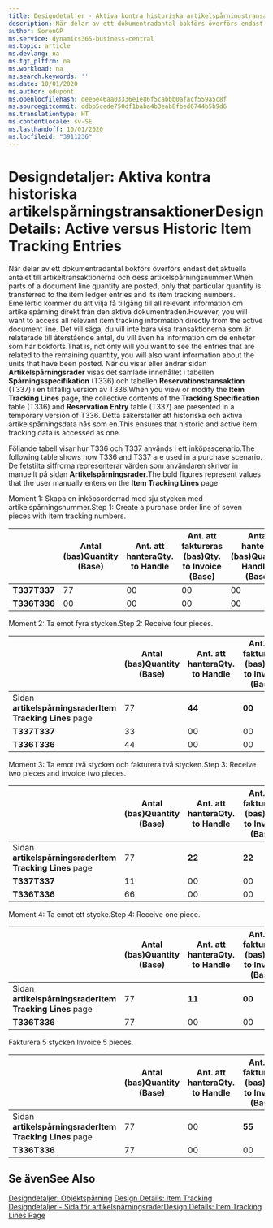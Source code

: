 ```yaml
---
title: Designdetaljer - Aktiva kontra historiska artikelspårningstransaktioner | Microsoft Docs
description: När delar av ett dokumentradantal bokförs överförs endast det aktuella antalet till artikeltransaktionerna och dess artikelspårningsnummer. Emellertid kommer du att vilja få tillgång till all relevant information om artikelspårning direkt från den aktiva dokumentraden. Det vill säga, du vill inte bara visa transaktionerna som är relaterade till återstående antal, du vill även ha information om de enheter som har bokförts. När du visar eller ändrar sidan **Artikelspårningsrader** visas det samlade innehållet i tabellen **Spårningsspecifikation** (T336) och tabellen **Reservationstransaktion** (T337) i en tillfällig version av T336. Detta säkerställer att historiska och aktiva artikelspårningsdata nås som en.
author: SorenGP
ms.service: dynamics365-business-central
ms.topic: article
ms.devlang: na
ms.tgt_pltfrm: na
ms.workload: na
ms.search.keywords: ''
ms.date: 10/01/2020
ms.author: edupont
ms.openlocfilehash: dee6e46aa03336e1e86f5cabbb0afacf559a5c8f
ms.sourcegitcommit: ddbb5cede750df1baba4b3eab8fbed6744b5b9d6
ms.translationtype: HT
ms.contentlocale: sv-SE
ms.lasthandoff: 10/01/2020
ms.locfileid: "3911236"
---
```

# <a name="design-details-active-versus-historic-item-tracking-entries"></a><span data-ttu-id="65211-107">Designdetaljer: Aktiva kontra historiska artikelspårningstransaktioner</span><span class="sxs-lookup"><span data-stu-id="65211-107">Design Details: Active versus Historic Item Tracking Entries</span></span>
<span data-ttu-id="65211-108">När delar av ett dokumentradantal bokförs överförs endast det aktuella antalet till artikeltransaktionerna och dess artikelspårningsnummer.</span><span class="sxs-lookup"><span data-stu-id="65211-108">When parts of a document line quantity are posted, only that particular quantity is transferred to the item ledger entries and its item tracking numbers.</span></span> <span data-ttu-id="65211-109">Emellertid kommer du att vilja få tillgång till all relevant information om artikelspårning direkt från den aktiva dokumentraden.</span><span class="sxs-lookup"><span data-stu-id="65211-109">However, you will want to access all relevant item tracking information directly from the active document line.</span></span> <span data-ttu-id="65211-110">Det vill säga, du vill inte bara visa transaktionerna som är relaterade till återstående antal, du vill även ha information om de enheter som har bokförts.</span><span class="sxs-lookup"><span data-stu-id="65211-110">That is, not only will you want to see the entries that are related to the remaining quantity, you will also want information about the units that have been posted.</span></span> <span data-ttu-id="65211-111">När du visar eller ändrar sidan **Artikelspårningsrader** visas det samlade innehållet i tabellen **Spårningsspecifikation** (T336) och tabellen **Reservationstransaktion** (T337) i en tillfällig version av T336.</span><span class="sxs-lookup"><span data-stu-id="65211-111">When you view or modify the **Item Tracking Lines** page, the collective contents of the **Tracking Specification** table (T336) and **Reservation Entry** table (T337) are presented in a temporary version of T336.</span></span> <span data-ttu-id="65211-112">Detta säkerställer att historiska och aktiva artikelspårningsdata nås som en.</span><span class="sxs-lookup"><span data-stu-id="65211-112">This ensures that historic and active item tracking data is accessed as one.</span></span>  

 <span data-ttu-id="65211-113">Följande tabell visar hur T336 och T337 används i ett inköpsscenario.</span><span class="sxs-lookup"><span data-stu-id="65211-113">The following table shows how T336 and T337 are used in a purchase scenario.</span></span> <span data-ttu-id="65211-114">De fetstilta siffrorna representerar värden som användaren skriver in manuellt på sidan **Artikelspårningsrader**.</span><span class="sxs-lookup"><span data-stu-id="65211-114">The bold figures represent values that the user manually enters on the **Item Tracking Lines** page.</span></span>  

 <span data-ttu-id="65211-115">Moment 1: Skapa en inköpsorderrad med sju stycken med artikelspårningsnummer.</span><span class="sxs-lookup"><span data-stu-id="65211-115">Step 1: Create a purchase order line of seven pieces with item tracking numbers.</span></span>  

||<span data-ttu-id="65211-116">**Antal (bas)**</span><span class="sxs-lookup"><span data-stu-id="65211-116">**Quantity (Base)**</span></span>|<span data-ttu-id="65211-117">**Ant. att hantera**</span><span class="sxs-lookup"><span data-stu-id="65211-117">**Qty. to Handle**</span></span>|<span data-ttu-id="65211-118">**Ant. att faktureras (bas)**</span><span class="sxs-lookup"><span data-stu-id="65211-118">**Qty. to Invoice (Base)**</span></span>|<span data-ttu-id="65211-119">**Antal hanterat (bas)**</span><span class="sxs-lookup"><span data-stu-id="65211-119">**Quantity Handled (Base)**</span></span>|<span data-ttu-id="65211-120">**Antal fakturerat (bas)**</span><span class="sxs-lookup"><span data-stu-id="65211-120">**Quantity Invoiced (Base)**</span></span>|  
|-|----------------------------------------------|--------------------------------------------|------------------------------------------------------|-------------------------------------------------------|--------------------------------------------------------|  
|<span data-ttu-id="65211-121">**T337**</span><span class="sxs-lookup"><span data-stu-id="65211-121">**T337**</span></span>|<span data-ttu-id="65211-122">7</span><span class="sxs-lookup"><span data-stu-id="65211-122">7</span></span>|<span data-ttu-id="65211-123">0</span><span class="sxs-lookup"><span data-stu-id="65211-123">0</span></span>|<span data-ttu-id="65211-124">0</span><span class="sxs-lookup"><span data-stu-id="65211-124">0</span></span>|<span data-ttu-id="65211-125">0</span><span class="sxs-lookup"><span data-stu-id="65211-125">0</span></span>|<span data-ttu-id="65211-126">0</span><span class="sxs-lookup"><span data-stu-id="65211-126">0</span></span>|  
|<span data-ttu-id="65211-127">**T336**</span><span class="sxs-lookup"><span data-stu-id="65211-127">**T336**</span></span>|<span data-ttu-id="65211-128">0</span><span class="sxs-lookup"><span data-stu-id="65211-128">0</span></span>|<span data-ttu-id="65211-129">0</span><span class="sxs-lookup"><span data-stu-id="65211-129">0</span></span>|<span data-ttu-id="65211-130">0</span><span class="sxs-lookup"><span data-stu-id="65211-130">0</span></span>|<span data-ttu-id="65211-131">0</span><span class="sxs-lookup"><span data-stu-id="65211-131">0</span></span>|<span data-ttu-id="65211-132">0</span><span class="sxs-lookup"><span data-stu-id="65211-132">0</span></span>|  

 <span data-ttu-id="65211-133">Moment 2: Ta emot fyra stycken.</span><span class="sxs-lookup"><span data-stu-id="65211-133">Step 2: Receive four pieces.</span></span>  

||<span data-ttu-id="65211-134">**Antal (bas)**</span><span class="sxs-lookup"><span data-stu-id="65211-134">**Quantity (Base)**</span></span>|<span data-ttu-id="65211-135">**Ant. att hantera**</span><span class="sxs-lookup"><span data-stu-id="65211-135">**Qty. to Handle**</span></span>|<span data-ttu-id="65211-136">**Ant. att faktureras (bas)**</span><span class="sxs-lookup"><span data-stu-id="65211-136">**Qty. to Invoice (Base)**</span></span>|<span data-ttu-id="65211-137">**Antal hanterat (bas)**</span><span class="sxs-lookup"><span data-stu-id="65211-137">**Quantity Handled (Base)**</span></span>|<span data-ttu-id="65211-138">**Antal fakturerat (bas)**</span><span class="sxs-lookup"><span data-stu-id="65211-138">**Quantity Invoiced (Base)**</span></span>|  
|-|----------------------------------------------|--------------------------------------------|------------------------------------------------------|-------------------------------------------------------|--------------------------------------------------------|  
|<span data-ttu-id="65211-139">Sidan **artikelspårningsrader**</span><span class="sxs-lookup"><span data-stu-id="65211-139">**Item Tracking Lines** page</span></span>|<span data-ttu-id="65211-140">7</span><span class="sxs-lookup"><span data-stu-id="65211-140">7</span></span>|<span data-ttu-id="65211-141">**4**</span><span class="sxs-lookup"><span data-stu-id="65211-141">**4**</span></span>|<span data-ttu-id="65211-142">**0**</span><span class="sxs-lookup"><span data-stu-id="65211-142">**0**</span></span>|<span data-ttu-id="65211-143">0</span><span class="sxs-lookup"><span data-stu-id="65211-143">0</span></span>|<span data-ttu-id="65211-144">0</span><span class="sxs-lookup"><span data-stu-id="65211-144">0</span></span>|  
|<span data-ttu-id="65211-145">**T337**</span><span class="sxs-lookup"><span data-stu-id="65211-145">**T337**</span></span>|<span data-ttu-id="65211-146">3</span><span class="sxs-lookup"><span data-stu-id="65211-146">3</span></span>|<span data-ttu-id="65211-147">0</span><span class="sxs-lookup"><span data-stu-id="65211-147">0</span></span>|<span data-ttu-id="65211-148">0</span><span class="sxs-lookup"><span data-stu-id="65211-148">0</span></span>|<span data-ttu-id="65211-149">0</span><span class="sxs-lookup"><span data-stu-id="65211-149">0</span></span>|<span data-ttu-id="65211-150">0</span><span class="sxs-lookup"><span data-stu-id="65211-150">0</span></span>|  
|<span data-ttu-id="65211-151">**T336**</span><span class="sxs-lookup"><span data-stu-id="65211-151">**T336**</span></span>|<span data-ttu-id="65211-152">4</span><span class="sxs-lookup"><span data-stu-id="65211-152">4</span></span>|<span data-ttu-id="65211-153">0</span><span class="sxs-lookup"><span data-stu-id="65211-153">0</span></span>|<span data-ttu-id="65211-154">0</span><span class="sxs-lookup"><span data-stu-id="65211-154">0</span></span>|<span data-ttu-id="65211-155">4</span><span class="sxs-lookup"><span data-stu-id="65211-155">4</span></span>|<span data-ttu-id="65211-156">0</span><span class="sxs-lookup"><span data-stu-id="65211-156">0</span></span>|  

 <span data-ttu-id="65211-157">Moment 3: Ta emot två stycken och fakturera två stycken.</span><span class="sxs-lookup"><span data-stu-id="65211-157">Step 3: Receive two pieces and invoice two pieces.</span></span>  

||<span data-ttu-id="65211-158">**Antal (bas)**</span><span class="sxs-lookup"><span data-stu-id="65211-158">**Quantity (Base)**</span></span>|<span data-ttu-id="65211-159">**Ant. att hantera**</span><span class="sxs-lookup"><span data-stu-id="65211-159">**Qty. to Handle**</span></span>|<span data-ttu-id="65211-160">**Ant. att faktureras (bas)**</span><span class="sxs-lookup"><span data-stu-id="65211-160">**Qty. to Invoice (Base)**</span></span>|<span data-ttu-id="65211-161">**Antal hanterat (bas)**</span><span class="sxs-lookup"><span data-stu-id="65211-161">**Quantity Handled (Base)**</span></span>|<span data-ttu-id="65211-162">**Antal fakturerat (bas)**</span><span class="sxs-lookup"><span data-stu-id="65211-162">**Quantity Invoiced (Base)**</span></span>|  
|-|----------------------------------------------|--------------------------------------------|------------------------------------------------------|-------------------------------------------------------|--------------------------------------------------------|  
|<span data-ttu-id="65211-163">Sidan **artikelspårningsrader**</span><span class="sxs-lookup"><span data-stu-id="65211-163">**Item Tracking Lines** page</span></span>|<span data-ttu-id="65211-164">7</span><span class="sxs-lookup"><span data-stu-id="65211-164">7</span></span>|<span data-ttu-id="65211-165">**2**</span><span class="sxs-lookup"><span data-stu-id="65211-165">**2**</span></span>|<span data-ttu-id="65211-166">**2**</span><span class="sxs-lookup"><span data-stu-id="65211-166">**2**</span></span>|<span data-ttu-id="65211-167">4</span><span class="sxs-lookup"><span data-stu-id="65211-167">4</span></span>|<span data-ttu-id="65211-168">0</span><span class="sxs-lookup"><span data-stu-id="65211-168">0</span></span>|  
|<span data-ttu-id="65211-169">**T337**</span><span class="sxs-lookup"><span data-stu-id="65211-169">**T337**</span></span>|<span data-ttu-id="65211-170">1</span><span class="sxs-lookup"><span data-stu-id="65211-170">1</span></span>|<span data-ttu-id="65211-171">0</span><span class="sxs-lookup"><span data-stu-id="65211-171">0</span></span>|<span data-ttu-id="65211-172">0</span><span class="sxs-lookup"><span data-stu-id="65211-172">0</span></span>|<span data-ttu-id="65211-173">0</span><span class="sxs-lookup"><span data-stu-id="65211-173">0</span></span>|<span data-ttu-id="65211-174">0</span><span class="sxs-lookup"><span data-stu-id="65211-174">0</span></span>|  
|<span data-ttu-id="65211-175">**T336**</span><span class="sxs-lookup"><span data-stu-id="65211-175">**T336**</span></span>|<span data-ttu-id="65211-176">6</span><span class="sxs-lookup"><span data-stu-id="65211-176">6</span></span>|<span data-ttu-id="65211-177">0</span><span class="sxs-lookup"><span data-stu-id="65211-177">0</span></span>|<span data-ttu-id="65211-178">0</span><span class="sxs-lookup"><span data-stu-id="65211-178">0</span></span>|<span data-ttu-id="65211-179">6</span><span class="sxs-lookup"><span data-stu-id="65211-179">6</span></span>|<span data-ttu-id="65211-180">2</span><span class="sxs-lookup"><span data-stu-id="65211-180">2</span></span>|  

 <span data-ttu-id="65211-181">Moment 4: Ta emot ett stycke.</span><span class="sxs-lookup"><span data-stu-id="65211-181">Step 4: Receive one piece.</span></span>  

||<span data-ttu-id="65211-182">**Antal (bas)**</span><span class="sxs-lookup"><span data-stu-id="65211-182">**Quantity (Base)**</span></span>|<span data-ttu-id="65211-183">**Ant. att hantera**</span><span class="sxs-lookup"><span data-stu-id="65211-183">**Qty. to Handle**</span></span>|<span data-ttu-id="65211-184">**Ant. att faktureras (bas)**</span><span class="sxs-lookup"><span data-stu-id="65211-184">**Qty. to Invoice (Base)**</span></span>|<span data-ttu-id="65211-185">**Antal hanterat (bas)**</span><span class="sxs-lookup"><span data-stu-id="65211-185">**Quantity Handled (Base)**</span></span>|<span data-ttu-id="65211-186">**Antal fakturerat (bas)**</span><span class="sxs-lookup"><span data-stu-id="65211-186">**Quantity Invoiced (Base)**</span></span>|  
|-|----------------------------------------------|--------------------------------------------|------------------------------------------------------|-------------------------------------------------------|--------------------------------------------------------|  
|<span data-ttu-id="65211-187">Sidan **artikelspårningsrader**</span><span class="sxs-lookup"><span data-stu-id="65211-187">**Item Tracking Lines** page</span></span>|<span data-ttu-id="65211-188">7</span><span class="sxs-lookup"><span data-stu-id="65211-188">7</span></span>|<span data-ttu-id="65211-189">**1**</span><span class="sxs-lookup"><span data-stu-id="65211-189">**1**</span></span>|<span data-ttu-id="65211-190">**0**</span><span class="sxs-lookup"><span data-stu-id="65211-190">**0**</span></span>|<span data-ttu-id="65211-191">6</span><span class="sxs-lookup"><span data-stu-id="65211-191">6</span></span>|<span data-ttu-id="65211-192">2</span><span class="sxs-lookup"><span data-stu-id="65211-192">2</span></span>|  
|<span data-ttu-id="65211-193">**T336**</span><span class="sxs-lookup"><span data-stu-id="65211-193">**T336**</span></span>|<span data-ttu-id="65211-194">7</span><span class="sxs-lookup"><span data-stu-id="65211-194">7</span></span>|<span data-ttu-id="65211-195">0</span><span class="sxs-lookup"><span data-stu-id="65211-195">0</span></span>|<span data-ttu-id="65211-196">0</span><span class="sxs-lookup"><span data-stu-id="65211-196">0</span></span>|<span data-ttu-id="65211-197">7</span><span class="sxs-lookup"><span data-stu-id="65211-197">7</span></span>|<span data-ttu-id="65211-198">2</span><span class="sxs-lookup"><span data-stu-id="65211-198">2</span></span>|  

 <span data-ttu-id="65211-199">Fakturera 5 stycken.</span><span class="sxs-lookup"><span data-stu-id="65211-199">Invoice 5 pieces.</span></span>  

||<span data-ttu-id="65211-200">**Antal (bas)**</span><span class="sxs-lookup"><span data-stu-id="65211-200">**Quantity (Base)**</span></span>|<span data-ttu-id="65211-201">**Ant. att hantera**</span><span class="sxs-lookup"><span data-stu-id="65211-201">**Qty. to Handle**</span></span>|<span data-ttu-id="65211-202">**Ant. att faktureras (bas)**</span><span class="sxs-lookup"><span data-stu-id="65211-202">**Qty. to Invoice (Base)**</span></span>|<span data-ttu-id="65211-203">**Antal hanterat (bas)**</span><span class="sxs-lookup"><span data-stu-id="65211-203">**Quantity Handled (Base)**</span></span>|<span data-ttu-id="65211-204">**Antal fakturerat (bas)**</span><span class="sxs-lookup"><span data-stu-id="65211-204">**Quantity Invoiced (Base)**</span></span>|  
|-|----------------------------------------------|--------------------------------------------|------------------------------------------------------|-------------------------------------------------------|--------------------------------------------------------|  
|<span data-ttu-id="65211-205">Sidan **artikelspårningsrader**</span><span class="sxs-lookup"><span data-stu-id="65211-205">**Item Tracking Lines** page</span></span>|<span data-ttu-id="65211-206">7</span><span class="sxs-lookup"><span data-stu-id="65211-206">7</span></span>|<span data-ttu-id="65211-207">0</span><span class="sxs-lookup"><span data-stu-id="65211-207">0</span></span>|<span data-ttu-id="65211-208">**5**</span><span class="sxs-lookup"><span data-stu-id="65211-208">**5**</span></span>|<span data-ttu-id="65211-209">7</span><span class="sxs-lookup"><span data-stu-id="65211-209">7</span></span>|<span data-ttu-id="65211-210">2</span><span class="sxs-lookup"><span data-stu-id="65211-210">2</span></span>|  
|<span data-ttu-id="65211-211">**T336**</span><span class="sxs-lookup"><span data-stu-id="65211-211">**T336**</span></span>|<span data-ttu-id="65211-212">7</span><span class="sxs-lookup"><span data-stu-id="65211-212">7</span></span>|<span data-ttu-id="65211-213">0</span><span class="sxs-lookup"><span data-stu-id="65211-213">0</span></span>|<span data-ttu-id="65211-214">0</span><span class="sxs-lookup"><span data-stu-id="65211-214">0</span></span>|<span data-ttu-id="65211-215">7</span><span class="sxs-lookup"><span data-stu-id="65211-215">7</span></span>|<span data-ttu-id="65211-216">7</span><span class="sxs-lookup"><span data-stu-id="65211-216">7</span></span>|  

## <a name="see-also"></a><span data-ttu-id="65211-217">Se även</span><span class="sxs-lookup"><span data-stu-id="65211-217">See Also</span></span>  
 <span data-ttu-id="65211-218">[Designdetaljer: Objektspårning](design-details-item-tracking.md) </span><span class="sxs-lookup"><span data-stu-id="65211-218">[Design Details: Item Tracking](design-details-item-tracking.md) </span></span>  
 [<span data-ttu-id="65211-219">Designdetaljer - Sida för artikelspårningsrader</span><span class="sxs-lookup"><span data-stu-id="65211-219">Design Details: Item Tracking Lines Page</span></span>](design-details-item-tracking-lines-window.md)

